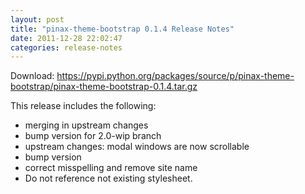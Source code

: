 ```yaml
---
layout: post
title: "pinax-theme-bootstrap 0.1.4 Release Notes"
date: 2011-12-28 22:02:47
categories: release-notes
---
```


Download: <https://pypi.python.org/packages/source/p/pinax-theme-bootstrap/pinax-theme-bootstrap-0.1.4.tar.gz>

This release includes the following:

* merging in upstream changes
* bump version for 2.0-wip branch
* upstream changes: modal windows are now scrollable
* bump version
* correct misspelling and remove site name
* Do not reference not existing stylesheet.
